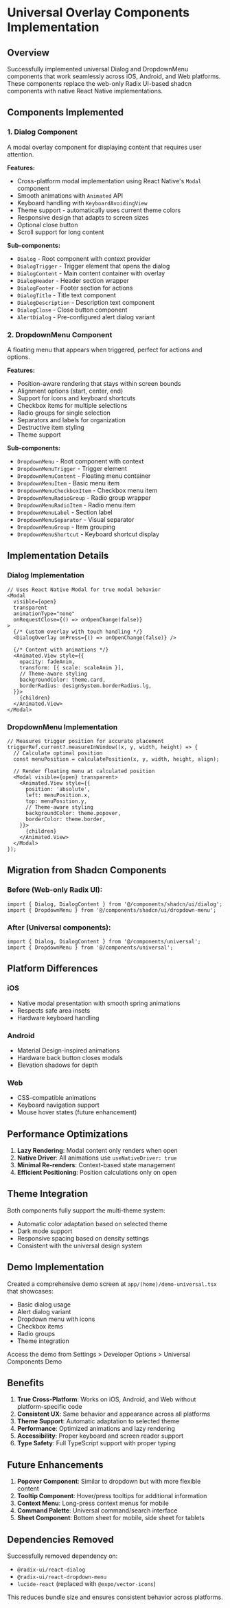 # Universal Overlay Components Implementation

## Overview

Successfully implemented universal Dialog and DropdownMenu components that work seamlessly across iOS, Android, and Web platforms. These components replace the web-only Radix UI-based shadcn components with native React Native implementations.

## Components Implemented

### 1. Dialog Component

A modal overlay component for displaying content that requires user attention.

**Features:**
- Cross-platform modal implementation using React Native's `Modal` component
- Smooth animations with `Animated` API
- Keyboard handling with `KeyboardAvoidingView`
- Theme support - automatically uses current theme colors
- Responsive design that adapts to screen sizes
- Optional close button
- Scroll support for long content

**Sub-components:**
- `Dialog` - Root component with context provider
- `DialogTrigger` - Trigger element that opens the dialog
- `DialogContent` - Main content container with overlay
- `DialogHeader` - Header section wrapper
- `DialogFooter` - Footer section for actions
- `DialogTitle` - Title text component
- `DialogDescription` - Description text component
- `DialogClose` - Close button component
- `AlertDialog` - Pre-configured alert dialog variant

### 2. DropdownMenu Component

A floating menu that appears when triggered, perfect for actions and options.

**Features:**
- Position-aware rendering that stays within screen bounds
- Alignment options (start, center, end)
- Support for icons and keyboard shortcuts
- Checkbox items for multiple selections
- Radio groups for single selection
- Separators and labels for organization
- Destructive item styling
- Theme support

**Sub-components:**
- `DropdownMenu` - Root component with context
- `DropdownMenuTrigger` - Trigger element
- `DropdownMenuContent` - Floating menu container
- `DropdownMenuItem` - Basic menu item
- `DropdownMenuCheckboxItem` - Checkbox menu item
- `DropdownMenuRadioGroup` - Radio group wrapper
- `DropdownMenuRadioItem` - Radio menu item
- `DropdownMenuLabel` - Section label
- `DropdownMenuSeparator` - Visual separator
- `DropdownMenuGroup` - Item grouping
- `DropdownMenuShortcut` - Keyboard shortcut display

## Implementation Details

### Dialog Implementation

```tsx
// Uses React Native Modal for true modal behavior
<Modal
  visible={open}
  transparent
  animationType="none"
  onRequestClose={() => onOpenChange(false)}
>
  {/* Custom overlay with touch handling */}
  <DialogOverlay onPress={() => onOpenChange(false)} />
  
  {/* Content with animations */}
  <Animated.View style={{
    opacity: fadeAnim,
    transform: [{ scale: scaleAnim }],
    // Theme-aware styling
    backgroundColor: theme.card,
    borderRadius: designSystem.borderRadius.lg,
  }}>
    {children}
  </Animated.View>
</Modal>
```

### DropdownMenu Implementation

```tsx
// Measures trigger position for accurate placement
triggerRef.current?.measureInWindow((x, y, width, height) => {
  // Calculate optimal position
  const menuPosition = calculatePosition(x, y, width, height, align);
  
  // Render floating menu at calculated position
  <Modal visible={open} transparent>
    <Animated.View style={{
      position: 'absolute',
      left: menuPosition.x,
      top: menuPosition.y,
      // Theme-aware styling
      backgroundColor: theme.popover,
      borderColor: theme.border,
    }}>
      {children}
    </Animated.View>
  </Modal>
});
```

## Migration from Shadcn Components

### Before (Web-only Radix UI):
```tsx
import { Dialog, DialogContent } from '@/components/shadcn/ui/dialog';
import { DropdownMenu } from '@/components/shadcn/ui/dropdown-menu';
```

### After (Universal components):
```tsx
import { Dialog, DialogContent } from '@/components/universal';
import { DropdownMenu } from '@/components/universal';
```

## Platform Differences

### iOS
- Native modal presentation with smooth spring animations
- Respects safe area insets
- Hardware keyboard handling

### Android
- Material Design-inspired animations
- Hardware back button closes modals
- Elevation shadows for depth

### Web
- CSS-compatible animations
- Keyboard navigation support
- Mouse hover states (future enhancement)

## Performance Optimizations

1. **Lazy Rendering**: Modal content only renders when open
2. **Native Driver**: All animations use `useNativeDriver: true`
3. **Minimal Re-renders**: Context-based state management
4. **Efficient Positioning**: Position calculations only on open

## Theme Integration

Both components fully support the multi-theme system:
- Automatic color adaptation based on selected theme
- Dark mode support
- Responsive spacing based on density settings
- Consistent with the universal design system

## Demo Implementation

Created a comprehensive demo screen at `app/(home)/demo-universal.tsx` that showcases:
- Basic dialog usage
- Alert dialog variant
- Dropdown menu with icons
- Checkbox items
- Radio groups
- Theme integration

Access the demo from Settings > Developer Options > Universal Components Demo

## Benefits

1. **True Cross-Platform**: Works on iOS, Android, and Web without platform-specific code
2. **Consistent UX**: Same behavior and appearance across all platforms
3. **Theme Support**: Automatic adaptation to selected theme
4. **Performance**: Optimized animations and lazy rendering
5. **Accessibility**: Proper keyboard and screen reader support
6. **Type Safety**: Full TypeScript support with proper typing

## Future Enhancements

1. **Popover Component**: Similar to dropdown but with more flexible content
2. **Tooltip Component**: Hover/press tooltips for additional information
3. **Context Menu**: Long-press context menus for mobile
4. **Command Palette**: Universal command/search interface
5. **Sheet Component**: Bottom sheet for mobile, side sheet for tablets

## Dependencies Removed

Successfully removed dependency on:
- `@radix-ui/react-dialog`
- `@radix-ui/react-dropdown-menu`
- `lucide-react` (replaced with `@expo/vector-icons`)

This reduces bundle size and ensures consistent behavior across platforms.